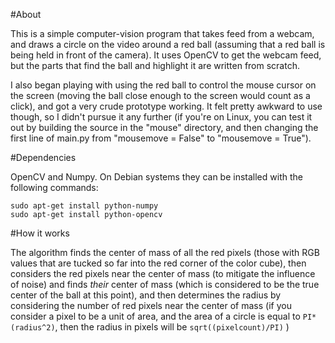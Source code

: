 #About

This is a simple computer-vision program that takes feed from a webcam, and draws a circle on the video around a red ball (assuming that a red ball is being held in front of the camera).  It uses OpenCV to get the webcam feed, but the parts that find the ball and highlight it are written from scratch.

I also began playing with using the red ball to control the mouse cursor on the screen (moving the ball close enough to the screen would count as a click), and got a very crude prototype working.  It felt pretty awkward to use though, so I didn't pursue it any further (if you're on Linux, you can test it out by building the source in the "mouse" directory, and then changing the first line of main.py from "mousemove = False" to "mousemove = True").


#Dependencies

OpenCV and Numpy.  On Debian systems they can be installed with the following commands:

```
sudo apt-get install python-numpy
sudo apt-get install python-opencv
```


#How it works

The algorithm finds the center of mass of all the red pixels (those with RGB values that are tucked so far into the red corner of the color cube), then considers the red pixels near the center of mass (to mitigate the influence of noise) and finds *their* center of mass (which is considered to be the true center of the ball at this point), and then determines the radius by considering the number of red pixels near the center of mass (if you consider a pixel to be a unit of area, and the area of a circle is equal to `PI*(radius^2)`, then the radius in pixels will be `sqrt((pixelcount)/PI)` )
